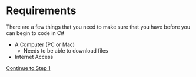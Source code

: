 # Requirements
There are a few things that you need to make sure that you have before you can begin to code in C#

* A Computer (PC or Mac)
    * Needs to be able to download files
* Internet Access


[Continue to Step 1](DownloadingVSCode.md)
